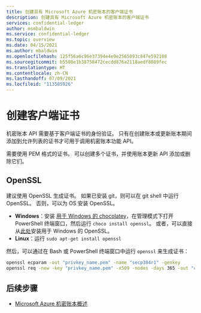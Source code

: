 ```yaml
---
title: 创建具有 Microsoft Azure 机密账本的客户端证书
description: 创建具有 Microsoft Azure 机密账本的客户端证书
services: confidential-ledger
author: msmbaldwin
ms.service: confidential-ledger
ms.topic: overview
ms.date: 04/15/2021
ms.author: mbaldwin
ms.openlocfilehash: 125f56a6c96e37394e4e9e2565093c847e592108
ms.sourcegitcommit: b5508e1b38758472cecdd876a2118aedf8089fec
ms.translationtype: HT
ms.contentlocale: zh-CN
ms.lasthandoff: 07/09/2021
ms.locfileid: "113585926"
---
```

# <a name="creating-a-client-certificate"></a>创建客户端证书

机密账本 API 需要基于客户端证书的身份验证。 只有在创建账本或更新账本期间添加到允许列表的证书才可用于调用机密账本功能 API。

需要使用 PEM 格式的证书。 可以创建多个证书，并使用账本更新 API 添加或删除它们。

## <a name="openssl"></a>OpenSSL

建议使用 OpenSSL 生成证书。 如果已安装 git，则可以在 git shell 中运行 OpenSSL。 否则，可以为 OS 安装 OpenSSL。

- **Windows**：安装 [用于 Windows 的 chocolatey](https://chocolatey.org/install)，在管理模式下打开 PowerShell 终端窗口，然后运行 `choco install openssl`。 或者，可以直接从[此处](http://gnuwin32.sourceforge.net/packages/openssl.htm)安装用于 Windows 的 OpenSSL。
- **Linux**：运行 `sudo apt-get install openssl`

然后，可以通过在 Bash 或 PowerShell 终端窗口中运行 `openssl` 来生成证书：

```bash
openssl ecparam -out "privkey_name.pem" -name "secp384r1" -genkey
openssl req -new -key "privkey_name.pem" -x509 -nodes -days 365 -out "cert.pem" -"sha384" -subj=/CN="ACL Client Cert"
```

## <a name="next-steps"></a>后续步骤

- [Microsoft Azure 机密账本概述](overview.md)